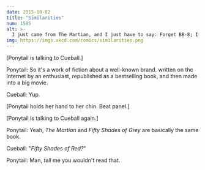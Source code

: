```yaml
---
date: 2015-10-02
title: "Similarities"
num: 1585
alt: >-
  I just came from The Martian, and I just have to say: Forget BB-8; I want a pet Sojourner! It's always been the cutest of our Mars rovers.
img: https://imgs.xkcd.com/comics/similarities.png
---
```

[Ponytail is talking to Cueball.]

Ponytail: So it's a work of fiction about a well-known brand. written on the Internet by an enthusiast, republished as a bestselling book, and then made into a big movie.

Cueball: Yup.

[Ponytail holds her hand to her chin. Beat panel.]

[Ponytail is talking to Cueball again.]

Ponytail: Yeah, *The Martian* and *Fifty Shades of Grey* are basically the same book.

Cueball: "*Fifty Shades of Red?*"

Ponytail: Man, *tell* me you wouldn't read that.